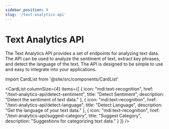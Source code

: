 ```yaml
---
sidebar_position: 9
slug: '/text-analytics-api'
---
```


# Text Analytics API

The Text Analytics API provides a set of endpoints for analyzing text data. The API can be used to analyze the sentiment of text, extract key phrases, and detect the language of the text. The API is designed to be simple to use and easy to integrate into your applications.

import CardList from '@site/src/components/CardList'

<CardList
columnSize={4}
items={[
{
icon: "mdi:text-recognition",
href: "/text-analytics-api/detect-sentiment",
title: "Detect Sentiment",
description: "Detect the sentiment of text data."
},
{
icon: "mdi:text-recognition",
href: "/text-analytics-api/detect-language",
title: "Detect Language",
description: "Get the language of your text data."
},
{
icon: "mdi:text-recognition",
href: "/text-analytics-api/suggest-category",
title: "Suggest Category",
description: "Suggestions for categorizing text data."
}
]}
/>
